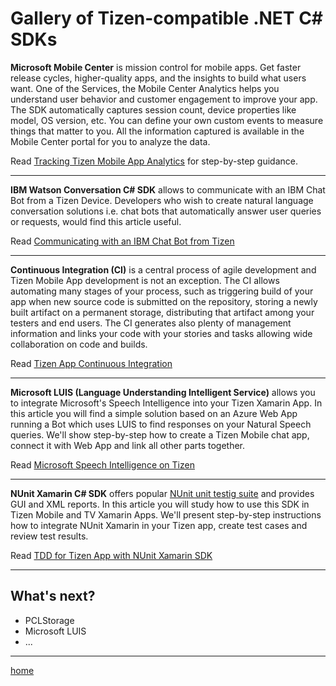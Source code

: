 Gallery of Tizen-compatible .NET C# SDKs
========================================

**Microsoft Mobile Center** is mission control for mobile apps. Get faster release cycles, higher-quality apps, and the insights to build what users want.
One of the Services, the Mobile Center Analytics helps you understand user behavior and customer engagement to improve your app. The SDK automatically captures session count, device properties like model, OS version, etc. You can define your own custom events to measure things that matter to you. All the information captured is available in the Mobile Center portal for you to analyze the data.

Read [Tracking Tizen Mobile App Analytics](MobileCenterAnalytics.md) for step-by-step guidance.


--------------------------------------


**IBM Watson Conversation C# SDK** allows to communicate with an IBM Chat Bot from a Tizen Device.
Developers who wish to create natural language conversation solutions i.e. chat bots that automatically answer user queries or requests, would find this article useful.

Read [Communicating with an IBM Chat Bot from Tizen](IBMWatsonConversation.md)


--------------------------------------


**Continuous Integration (CI)** is a central process of agile development and Tizen Mobile App development is not an exception. The CI allows automating many stages of your process, such as triggering build of your app when new source code is submitted on the repository, storing a newly built artifact on a permanent storage, distributing that artifact among your testers and end users. The CI generates also plenty of management information and links your code with your stories and tasks allowing wide collaboration on code and builds.

Read [Tizen App Continuous Integration](ContinuousIntegration.md)


--------------------------------------


**Microsoft LUIS (Language Understanding Intelligent Service)** allows you to integrate Microsoft's Speech Intelligence into your Tizen Xamarin App. In this article you will find a simple solution based on an Azure Web App running a Bot which uses LUIS to find responses on your Natural Speech queries. We'll show step-by-step how to create a Tizen Mobile chat app, connect it with Web App and link all other parts together. 


Read [Microsoft Speech Intelligence on Tizen](https://www.youtube.com/watch?v=dQw4w9WgXcQ)


--------------------------------------


**NUnit Xamarin C# SDK** offers popular [NUnit unit testig suite](http://nunit.org/) and provides GUI and XML reports. In this article you will study how to use this SDK in Tizen Mobile and TV Xamarin Apps. We'll present step-by-step instructions how to integrate NUnit Xamarin in your Tizen app, create test cases and review test results. 


Read [TDD for Tizen App with NUnit Xamarin SDK](TDDWithNUnitXamarin.md)


---------------------

## What's next?

* PCLStorage
* Microsoft LUIS
* ...

---------------------

[home](https://shulgaalexey.github.io/gallery-dotnet-sdk-tizen/)


